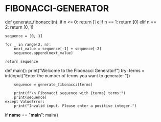 # FIBONACCI-GENERATOR

def generate_fibonacci(n):
    if n <= 0:
        return []
    elif n == 1:
        return [0]
    elif n == 2:
        return [0, 1]

    sequence = [0, 1]

    for _ in range(2, n):
        next_value = sequence[-1] + sequence[-2]
        sequence.append(next_value)

    return sequence


def main():
    print("Welcome to the Fibonacci Generator!")
    try:
        terms = int(input("Enter the number of terms you want to generate: "))

        sequence = generate_fibonacci(terms)

        print(f"\n Fibonacci sequence with {terms} terms:")
        print(sequence)
    except ValueError:
        print("Invalid input. Please enter a positive integer.")


if __name__ == "__main__":
    main()
